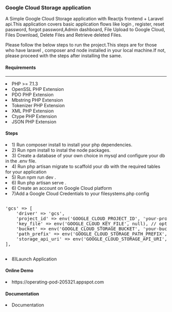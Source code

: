 <h3>Google Cloud Storage application</h3>

A Simple Google Cloud Storage application with Reactjs frontend + Laravel api.This application covers basic application flows like login , register, reset password, forgot password,Admin dashboard, File Upload to Google Cloud, Files Download, Delete Files and Retrieve deleted Files.

Please follow the below steps to run the project.This steps are for those who have laravel , composer and node installed in your local machine.If not, please proceed with the steps after installing the same.

<h4>Requirements</h4>
<hr>
 <li>PHP >= 7.1.3</li>
                                       <li>OpenSSL PHP Extension</li>
                                                <li>PDO PHP Extension</li>
                                                <li>Mbstring PHP Extension</li>
                                                <li>Tokenizer PHP Extension</li>
                                                <li>XML PHP Extension</li>
                                                <li>Ctype PHP Extension</li>
                                                <li>JSON PHP Extension</li>
      
<h4>Steps</h4>
<li> 1) Run composer install to install your php dependencies.</li>
<li>2) Run npm install to instal the node packages.</li>
<li>3) Create a database of your own choice in mysql and configure your db in the .env file.</li>
<li>4) Run php artisan migrate to scaffold your db with the required tables for your application</li>
<li>5) Run npm run dev .</li>
<li>6) Run php artisan serve .</li>
<li>6) Create an account on Google Cloud platform</li>
<li>7)Add a Google Cloud Credentials to your filesystems.php config</li>
<pre>
<span>
'gcs' => [
    'driver' => 'gcs',
    'project_id' => env('GOOGLE_CLOUD_PROJECT_ID', 'your-project-id'),
    'key_file' => env('GOOGLE_CLOUD_KEY_FILE', null), // optional: /path/to/service-account.json
    'bucket' => env('GOOGLE_CLOUD_STORAGE_BUCKET', 'your-bucket'),
    'path_prefix' => env('GOOGLE_CLOUD_STORAGE_PATH_PREFIX', null), // optional: /default/path/to/apply/in/bucket
    'storage_api_uri' => env('GOOGLE_CLOUD_STORAGE_API_URI', null), // see: Public URLs below
],
</span>
</pre>
<li>8)Launch Application</li>

<h4>Online Demo</h4> 
<li href="https://operating-pod-205321.appspot.com">https://operating-pod-205321.appspot.com</Li>

<h4>Documentation</h4>
<li href="https://ziggybaba1.github.io/">Documentation</Li>
